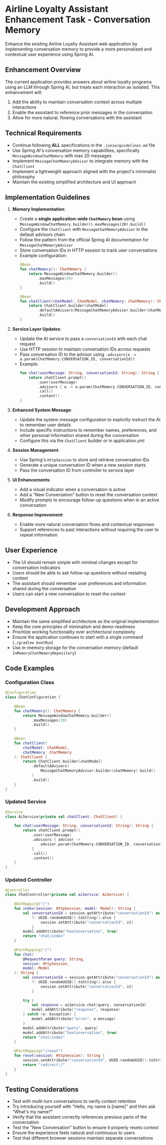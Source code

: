 # Airline Loyalty Assistant Enhancement Task - Conversation Memory

Enhance the existing Airline Loyalty Assistant web application by implementing conversation memory to provide a more personalized and contextual user experience using Spring AI.

## Enhancement Overview

The current application provides answers about airline loyalty programs using an LLM through Spring AI, but treats each interaction as isolated. This enhancement will:

1. Add the ability to maintain conversation context across multiple interactions
2. Enable the assistant to reference prior messages in the conversation
3. Allow for more natural, flowing conversations with the assistant

## Technical Requirements

- Continue following **ALL** specifications in the `.junie/guidelines.md` file
- Use Spring AI's conversation memory capabilities, specifically `MessageWindowChatMemory` with max 20 messages
- Implement `MessageChatMemoryAdvisor` to integrate memory with the `ChatClient`
- Implement a lightweight approach aligned with the project's minimalist philosophy
- Maintain the existing simplified architecture and UI approach

## Implementation Guidelines

1. **Memory Implementation**:
   - Create a **single application-wide `ChatMemory` bean** using `MessageWindowChatMemory.builder().maxMessages(20).build()`
   - Configure the `ChatClient` with `MessageChatMemoryAdvisor` in the default advisors chain
   - Follow the pattern from the official Spring AI documentation for `MessageChatMemoryAdvisor`
   - Store conversation IDs in HTTP session to track user conversations
   - Example configuration:
     ```kotlin
     @Bean
     fun chatMemory(): ChatMemory {
         return MessageWindowChatMemory.builder()
             .maxMessages(20)
             .build()
     }
     
     @Bean
     fun chatClient(chatModel: ChatModel, chatMemory: ChatMemory): ChatClient {
         return ChatClient.builder(chatModel)
             .defaultAdvisors(MessageChatMemoryAdvisor.builder(chatMemory).build())
             .build()
     }
     ```

2. **Service Layer Updates**:
   - Update the AI service to pass a `conversationId` with each chat request
   - Use HTTP session to maintain conversation IDs across requests
   - Pass conversation ID to the advisor using `.advisors(a -> a.param(ChatMemory.CONVERSATION_ID, conversationId))`
   - Example:
     ```kotlin
     fun chat(userMessage: String, conversationId: String): String {
         return chatClient.prompt()
             .user(userMessage)
             .advisors { a -> a.param(ChatMemory.CONVERSATION_ID, conversationId) }
             .call()
             .content()
     }
     ```

3. **Enhanced System Message**:
   - Update the system message configuration to explicitly instruct the AI to remember user details
   - Include specific instructions to remember names, preferences, and other personal information shared during the conversation
   - Configure this via the `ChatClient` builder or in application.yml

4. **Session Management**:
   - Use Spring's `HttpSession` to store and retrieve conversation IDs
   - Generate a unique conversation ID when a new session starts
   - Pass the conversation ID from controller to service layer

5. **UI Enhancements**:
   - Add a visual indicator when a conversation is active
   - Add a "New Conversation" button to reset the conversation context
   - Modify prompts to encourage follow-up questions when in an active conversation

6. **Response Improvement**:
   - Enable more natural conversation flows and contextual responses
   - Support references to past interactions without requiring the user to repeat information

## User Experience

- The UI should remain simple with minimal changes except for conversation indicators
- Users should be able to ask follow-up questions without restating context
- The assistant should remember user preferences and information shared during the conversation
- Users can start a new conversation to reset the context

## Development Approach

- Maintain the same simplified architecture as the original implementation
- Keep the core principles of minimalism and demo-readiness
- Prioritize working functionality over architectural complexity
- Ensure the application continues to start with a single command (`./gradlew bootRun`)
- Use in-memory storage for the conversation memory (default `InMemoryChatMemoryRepository`)

## Code Examples

### Configuration Class
```kotlin
@Configuration
class ChatConfiguration {
    
    @Bean
    fun chatMemory(): ChatMemory {
        return MessageWindowChatMemory.builder()
            .maxMessages(20)
            .build()
    }
    
    @Bean
    fun chatClient(
        chatModel: ChatModel,
        chatMemory: ChatMemory
    ): ChatClient {
        return ChatClient.builder(chatModel)
            .defaultAdvisors(
                MessageChatMemoryAdvisor.builder(chatMemory).build()
            )
            .build()
    }
}
```

### Updated Service
```kotlin
@Service
class AiService(private val chatClient: ChatClient) {
    
    fun chat(userMessage: String, conversationId: String): String {
        return chatClient.prompt()
            .user(userMessage)
            .advisors { advisor -> 
                advisor.param(ChatMemory.CONVERSATION_ID, conversationId) 
            }
            .call()
            .content()
    }
}
```

### Updated Controller
```kotlin
@Controller
class ChatController(private val aiService: AiService) {
    
    @GetMapping("/")
    fun index(session: HttpSession, model: Model): String {
        val conversationId = session.getAttribute("conversationId") as? String
            ?: UUID.randomUUID().toString().also { 
                session.setAttribute("conversationId", it) 
            }
        model.addAttribute("hasConversation", true)
        return "chat/index"
    }
    
    @PostMapping("/")
    fun chat(
        @RequestParam query: String,
        session: HttpSession,
        model: Model
    ): String {
        val conversationId = session.getAttribute("conversationId") as? String
            ?: UUID.randomUUID().toString().also { 
                session.setAttribute("conversationId", it) 
            }
        
        try {
            val response = aiService.chat(query, conversationId)
            model.addAttribute("response", response)
        } catch (e: Exception) {
            model.addAttribute("error", e.message)
        }
        model.addAttribute("query", query)
        model.addAttribute("hasConversation", true)
        return "chat/index"
    }
    
    @PostMapping("/reset")
    fun reset(session: HttpSession): String {
        session.setAttribute("conversationId", UUID.randomUUID().toString())
        return "redirect:/"
    }
}
```

## Testing Considerations

- Test with multi-turn conversations to verify context retention
- Try introducing yourself with "Hello, my name is [name]" and then ask "What's my name?"
- Verify that the assistant correctly references previous parts of the conversation
- Test the "New Conversation" button to ensure it properly resets context
- Ensure the experience feels natural and continuous to users
- Test that different browser sessions maintain separate conversations